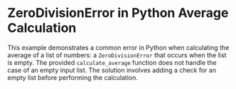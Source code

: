 # ZeroDivisionError in Python Average Calculation
This example demonstrates a common error in Python when calculating the average of a list of numbers: a `ZeroDivisionError` that occurs when the list is empty. 
The provided `calculate_average` function does not handle the case of an empty input list. 
The solution involves adding a check for an empty list before performing the calculation.